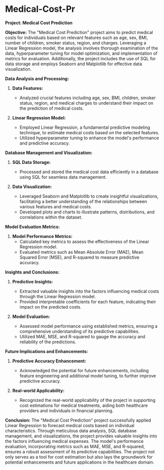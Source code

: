 # Medical-Cost-Pr

**Project: Medical Cost Prediction**

**Objective:**
The "Medical Cost Prediction" project aims to predict medical costs for individuals based on relevant features such as age, sex, BMI, number of children, smoker status, region, and charges. Leveraging a Linear Regression model, the analysis involves thorough examination of the data, hyperparameter tuning for model optimization, and implementation of metrics for evaluation. Additionally, the project includes the use of SQL for data storage and employs Seaborn and Matplotlib for effective data visualization.

**Data Analysis and Processing:**
1. **Data Features:**
   - Analyzed crucial features including age, sex, BMI, children, smoker status, region, and medical charges to understand their impact on the prediction of medical costs.

2. **Linear Regression Model:**
   - Employed Linear Regression, a fundamental predictive modeling technique, to estimate medical costs based on the selected features.
   - Utilized hyperparameter tuning to enhance the model's performance and predictive accuracy.

**Database Management and Visualization:**
1. **SQL Data Storage:**
   - Processed and stored the medical cost data efficiently in a database using SQL for seamless data management.

2. **Data Visualization:**
   - Leveraged Seaborn and Matplotlib to create insightful visualizations, facilitating a better understanding of the relationships between various features and medical costs.
   - Developed plots and charts to illustrate patterns, distributions, and correlations within the dataset.

**Model Evaluation Metrics:**
1. **Model Performance Metrics:**
   - Calculated key metrics to assess the effectiveness of the Linear Regression model.
   - Evaluated metrics such as Mean Absolute Error (MAE), Mean Squared Error (MSE), and R-squared to measure predictive accuracy.

**Insights and Conclusions:**
1. **Predictive Insights:**
   - Extracted valuable insights into the factors influencing medical costs through the Linear Regression model.
   - Provided interpretable coefficients for each feature, indicating their impact on the predicted costs.

2. **Model Evaluation:**
   - Assessed model performance using established metrics, ensuring a comprehensive understanding of its predictive capabilities.
   - Utilized MAE, MSE, and R-squared to gauge the accuracy and reliability of the predictions.

**Future Implications and Enhancements:**
1. **Predictive Accuracy Enhancement:**
   - Acknowledged the potential for future enhancements, including feature engineering and additional model tuning, to further improve predictive accuracy.

2. **Real-world Applicability:**
   - Recognized the real-world applicability of the project in supporting cost estimations for medical treatments, aiding both healthcare providers and individuals in financial planning.

**Conclusion:**
The "Medical Cost Prediction" project successfully applied Linear Regression to forecast medical costs based on individual characteristics. Through meticulous data analysis, SQL database management, and visualizations, the project provides valuable insights into the factors influencing medical expenses. The model's performance evaluation, incorporating metrics such as MAE, MSE, and R-squared, ensures a robust assessment of its predictive capabilities. The project not only serves as a tool for cost estimation but also lays the groundwork for potential enhancements and future applications in the healthcare domain.
